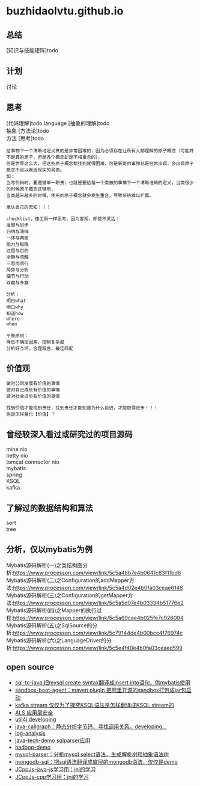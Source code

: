 # buzhidaolvtu.github.io

## 总结
[知识与技能矩阵]todo

## 计划
讨论

## 思考
[代码理解]todo 
language
[抽象的理解]todo  
抽象
[方法论]todo  
方法
[思考]todo  
```text
给事物下一个清晰地定义真的是非常困难的，因为必须存在让所有人都理解的原子概念（可能并不是真的原子，但是各个概念却是不相重合的），
但是世界这么大，把这些原子概念都找到就很困难，可是新奇的事物总是经常出现，会出现原子概念不足以表达现实的局面。
如：
当写代码时，要遵循单一职责，也就是要给每一个类做的事情下一个清晰准确的定义，当类很少的时候原子概念还够用，
当类越来越多的时候，使用的原子概念就会发生重合，导致系统难以扩展。

承认自己的无知！！！

checklist，像工具一样思考，因为客观，即使不灵活：
发展与进步  
归纳与演绎  
一体与两面      
能力与极限  
过程与目的   
冷静与清醒   
三思而后行  
局势与分析  
细节与行动    
双赢与多赢

分析：  
明白what
明白why
知道how
where
when

平衡原则：
降低不确定因素，控制复杂度
分析好与坏，合理取舍，最佳匹配
```

## 价值观
```text
做对公司发展有价值的事情
做对自己成长有价值的事情
做对社会进步有价值的事情

找到价值才能找到责任，找到责任才能知道为什么前进，才能取得进步！！！
但是怎样量化【价值】？
```

## 曾经较深入看过或研究过的项目源码
mina nio  
netty nio  
tomcat connector nio  
mybatis  
spring  
KSQL  
kafka  

## 了解过的数据结构和算法
sort  
tree

## 分析，仅以mybatis为例
Mybatis源码解析(一)之类结构图分析:https://www.processon.com/view/link/5c5a48b7e4b0641c83f11bd6  
Mybatis源码解析(二)之Configuration的addMapper方法:https://www.processon.com/view/link/5c5a4d02e4b0fa03ceae6148  
Mybatis源码解析(三)之Configuration的getMapper方法:https://www.processon.com/view/link/5c5a5d07e4b03334b51776e2  
Mybatis源码解析(四)之Mapper的执行过程:https://www.processon.com/view/link/5c5a60cae4b025fe7c926004  
Mybatis源码解析(五)之SqlSource的分析:https://www.processon.com/view/link/5c79144de4b00bcc4f76974c  
Mybatis源码解析(六)之LanguageDriver的分析:https://www.processon.com/view/link/5c5e4f40e4b0fa03ceaed599  

## open source
- [sql-to-java:把mysql create syntax翻译成insert into语句，供mybatis使用](https://github.com/buzhidaolvtu/sql-to-java)
- [sandbox-boot-agent：maven plugin,把阿里开源的sandbox打包成jar包启动](https://github.com/buzhidaolvtu/sandbox-boot-agent)
- [kafka stream 仅仅为了探究KSQL语法是怎样翻译成KSQL stream的](https://github.com/buzhidaolvtu/kstream-learn)
- [ALS 应用层安全](https://github.com/buzhidaolvtu/ALS.git)
- [util4j developing](https://github.com/buzhidaolvtu/util4j.git)
- [java-callgraph：静态分析字节码，寻找调用关系，developing...](https://github.com/buzhidaolvtu/java-callgraph.git)
- [log-analysis](https://github.com/buzhidaolvtu/log-analysis.git)
- [java-tech-demo sqlparser应用](https://github.com/buzhidaolvtu/java-tech-demo.git)
- [hadoop-demo](https://github.com/buzhidaolvtu/hadoop-demo.git)
- [mysql-parser：分析mysql select语法，生成解析树和抽象语法树](https://github.com/buzhidaolvtu/mysql-parser.git)
- [mongodb-sql：把sql语法翻译成底层的mongodb语法，仅仅是demo](https://github.com/buzhidaolvtu/mongodb-sql.git)
- [JCppJs-java-js学习用：jni的学习](https://github.com/buzhidaolvtu/JCppJs-java-js.git)
- [JCppJs-cpp学习用：jni的学习](https://github.com/buzhidaolvtu/JCppJs-cpp.git)
